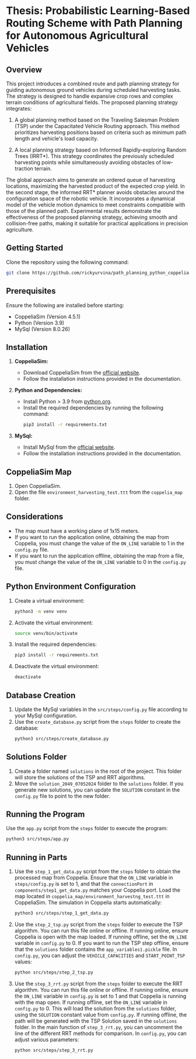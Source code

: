 # Thesis: Probabilistic Learning-Based Routing Scheme with Path Planning for Autonomous Agricultural Vehicles

## Overview

This project introduces a combined route and path planning strategy for guiding autonomous ground vehicles during
scheduled harvesting tasks. The strategy is designed to handle expansive crop rows and complex terrain conditions of
agricultural fields. The proposed planning strategy integrates:

1. A global planning method based on the Traveling Salesman Problem (TSP) under the Capacitated Vehicle Routing
   approach. This method prioritizes harvesting positions based on criteria such as minimum path length and vehicle's
   load capacity.

2. A local planning strategy based on Informed Rapidly-exploring Random Trees (IRRT*). This strategy coordinates the
   previously scheduled harvesting points while simultaneously avoiding obstacles of low-traction terrain.

The global approach aims to generate an ordered queue of harvesting locations, maximizing the harvested product of the
expected crop yield. In the second stage, the informed RRT* planner avoids obstacles around the configuration space of
the robotic vehicle. It incorporates a dynamical model of the vehicle motion dynamics to meet constraints compatible
with those of the planned path. Experimental results demonstrate the effectiveness of the proposed planning strategy,
achieving smooth and collision-free paths, making it suitable for practical applications in precision agriculture.

## Getting Started

Clone the repository using the following command:

```bash
git clone https://github.com/rickyurvina/path_planning_python_coppelia.git
```

## Prerequisites

Ensure the following are installed before starting:

- CoppeliaSim (Version 4.5.1)
- Python (Version 3.9)
- MySql (Version 8.0.26)

## Installation

1. **CoppeliaSim:**
    - Download CoppeliaSim from the [official website](https://www.coppeliarobotics.com/downloads).
    - Follow the installation instructions provided in the documentation.

2. **Python and Dependencies:**
    - Install Python > 3.9 from [python.org](https://www.python.org/downloads/).
    - Install the required dependencies by running the following command:
       ```bash
       pip3 install -r requirements.txt
       ```

3. **MySql:**
    - Install MySql from the [official website](https://dev.mysql.com/downloads/mysql/).
    - Follow the installation instructions provided in the documentation.

## CoppeliaSim Map

1. Open CoppeliaSim.
2. Open the file `environment_harvesting_test.ttt` from the `coppelia_map` folder.

## Considerations

- The map must have a working plane of 1x15 meters.
- If you want to run the application online, obtaining the map from Coppelia, you must change the value of the `ON_LINE`
  variable to 1 in the `config.py` file.
- If you want to run the application offline, obtaining the map from a file, you must change the value of the `ON_LINE`
  variable to 0 in the `config.py` file.

## Python Environment Configuration

1. Create a virtual environment:
    ```bash
    python3 -m venv venv
    ```
2. Activate the virtual environment:
    ```bash
    source venv/bin/activate
    ```
3. Install the required dependencies:
    ```bash
    pip3 install -r requirements.txt
    ```
4. Deactivate the virtual environment:
   ```bash
   deactivate
   ```

## Database Creation

1. Update the MySql variables in the `src/steps/config.py` file according to your MySql configuration.
2. Use the `create_database.py` script from the `steps` folder to create the database:
    ```bash
    python3 src/steps/create_database.py
    ```

## Solutions Folder

1. Create a folder named `solutions` in the root of the project. This folder will store the solutions of the TSP and RRT
   algorithms.
2. Move the `solution_2049_07052024` folder to the `solutions` folder. If you generate new solutions, you can update
   the `SOLUTION` constant in the `config.py` file to point to the new folder.

## Running the Program

Use the `app.py` script from the `steps` folder to execute the program:

```bash
python3 src/steps/app.py
```

## Running in Parts

1. Use the `step_1_get_data.py` script from the `steps` folder to obtain the processed map from Coppelia. Ensure that
   the `ON_LINE` variable in `steps/config.py` is set to 1, and that the `connectionPort`
   in `components/step1_get_data.py` matches your Coppelia port. Load the map located
   in `coppelia_map/environment_harvestng_test.ttt` in CoppeliaSim. The simulation in Coppelia starts automatically:
    ```bash
    python3 src/steps/step_1_get_data.py
    ```

2. Use the `step_2_tsp.py` script from the `steps` folder to execute the TSP algorithm. You can run this file online or
   offline. If running online, ensure Coppelia is open with the map loaded. If running offline, set the `ON_LINE`
   variable in `config.py` to 0. If you want to run the TSP step offline, ensure that the `solutions` folder contains
   the `app_variables1.pickle` file. In `config.py`, you can adjust the `VEHICLE_CAPACITIES` and `START_POINT_TSP`
   values:
    ```bash
    python src/steps/step_2_tsp.py
    ```

3. Use the `step_3_rrt.py` script from the `steps` folder to execute the RRT algorithm. You can run this file online or
   offline. If running online, ensure the `ON_LINE` variable in `config.py` is set to 1 and that Coppelia is running
   with the map open. If running offline, set the `ON_LINE` variable in `config.py` to 0. This will load the solution
   from the `solutions` folder, using the `SOLUTION` constant value from `config.py`. If running offline, the path will
   be generated with the TSP Solution saved in the `solutions` folder. In the main function of `step_3_rrt.py`, you can
   uncomment the line of the different RRT methods for comparison. In `config.py`, you can adjust various parameters:
    ```bash
    python src/steps/step_3_rrt.py
    ```